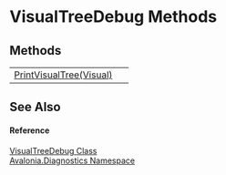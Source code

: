 # VisualTreeDebug Methods




## Methods
<table>
<tr>
<td><a href="M_Avalonia_Diagnostics_VisualTreeDebug_PrintVisualTree">PrintVisualTree(Visual)</a></td>
<td> </td>
</tr>
</table>

## See Also


#### Reference
<a href="T_Avalonia_Diagnostics_VisualTreeDebug">VisualTreeDebug Class</a>  
<a href="N_Avalonia_Diagnostics">Avalonia.Diagnostics Namespace</a>  
